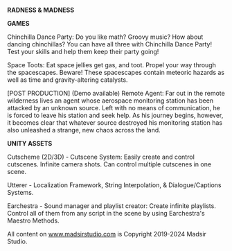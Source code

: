 **RADNESS & MADNESS**

**GAMES**

Chinchilla Dance Party: Do you like math? Groovy music? How about dancing chinchillas? You can have all three with Chinchilla Dance Party! Test your skills and help them keep their party going!

Space Toots: Eat space jellies get gas, and toot. Propel your way through the spacescapes. Beware! These spacescapes contain meteoric hazards as well as time and gravity-altering catalysts.


[POST PRODUCTION] (Demo available) Remote Agent: Far out in the remote wilderness lives an agent whose aerospace monitoring station has been attacked by an unknown source. Left with no means of communication, he is forced to leave his station and seek help. As his journey begins, however, it becomes clear that whatever source destroyed his monitoring station has also unleashed a strange, new chaos across the land.


**UNITY ASSETS**

Cutscheme (2D/3D) - Cutscene System: Easily create and control cutscenes. Infinite camera shots. Can control multiple cutscenes in one scene. 

Utterer - Localization Framework, String Interpolation, & Dialogue/Captions Systems.

Earchestra - Sound manager and playlist creator: Create infinite playlists. Control all of them from any script in the scene by using Earchestra's Maestro Methods.

All content on www.madsirstudio.com is Copyright 2019-2024 Madsir Studio.
